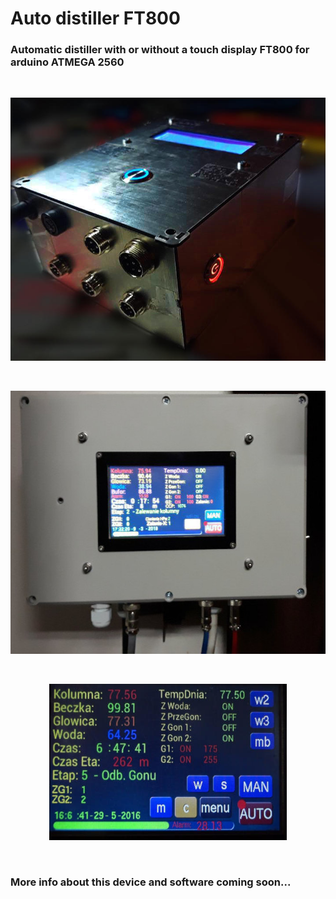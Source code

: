 # Auto distiller FT800

<H3>Automatic distiller with or without a touch display FT800 for arduino ATMEGA 2560</H3>
<br>
<p align="center">
  <img width="550" height="421" src="https://github.com/Ciapas-Linux/assets/blob/main/Web/gonv2-3.jpg">
</p>
<br>
<p align="center">
  <img width="550" height="421" src="https://github.com/Ciapas-Linux/assets/blob/main/Web/mgn2.jpg">
</p>

<br>

<p align="center">
  <img width="380" height="250" src="https://github.com/Ciapas-Linux/assets/blob/main/Web/MaxGonFT800.jpg">
</p>
<br>

<p align="center">
<H3>More info about this device and software coming soon...</H3>
</p> 

